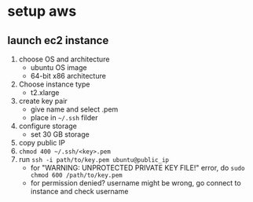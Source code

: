 # setup aws

## launch ec2 instance

1. choose OS and architecture
   - ubuntu OS image
   - 64-bit x86 architecture
2. Choose instance type
   - t2.xlarge
3. create key pair
   - give name and select .pem
   - place in `~/.ssh` filder
4. configure storage
   - set 30 GB storage
5. copy public IP
6. `chmod 400 ~/.ssh/<key>.pem`
7. run `ssh -i path/to/key.pem ubuntu@public_ip`
   - for "WARNING: UNPROTECTED PRIVATE KEY FILE!" error, do `sudo chmod 600 /path/to/key.pem`
   - for permission denied? username might be wrong, go connect to instance and check username
